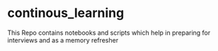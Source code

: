 # continous_learning
This Repo contains notebooks and scripts which help in preparing for interviews and as a memory refresher
